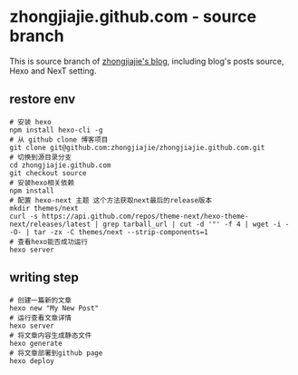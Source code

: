 # zhongjiajie.github.com - source branch

This is source branch of [zhongjiajie's blog][1], including blog's posts source, Hexo and NexT setting.

## restore env

```shell
# 安装 hexo
npm install hexo-cli -g
# 从 github clone 博客项目
git clone git@github.com:zhongjiajie/zhongjiajie.github.com.git
# 切换到源目录分支
cd zhongjiajie.github.com
git checkout source
# 安装hexo相关依赖
npm install
# 配置 hexo-next 主题 这个方法获取next最后的release版本
mkdir themes/next
curl -s https://api.github.com/repos/theme-next/hexo-theme-next/releases/latest | grep tarball_url | cut -d '"' -f 4 | wget -i - -O- | tar -zx -C themes/next --strip-components=1
# 查看hexo能否成功运行
hexo server
```

## writing step

```shell
# 创建一篇新的文章
hexo new "My New Post"
# 运行查看文章详情
hexo server
# 将文章内容生成静态文件
hexo generate
# 将文章部署到github page
hexo deploy
```

[1]: http://zhongjiajie.com